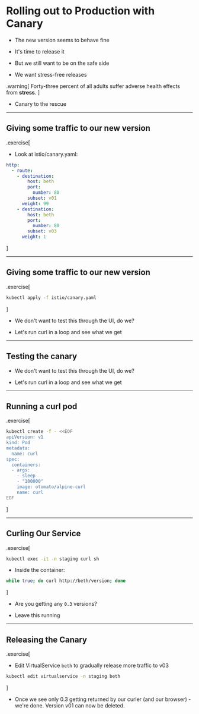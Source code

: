 # Rolling out to Production with Canary

- The new version seems to behave fine

- It's time to release it

- But we still want to be on the safe side

- We want stress-free releases

.warning[
    Forty-three percent of all adults suffer adverse health effects from **stress**.
]

- Canary to the rescue

---

## Giving some traffic to our new version

.exercise[
- Look at istio/canary.yaml:

```yaml
http:
  - route:
    - destination:
        host: beth
        port:
          number: 80
        subset: v01
      weight: 99
    - destination:
        host: beth
        port:
          number: 80
        subset: v03
      weight: 1
```
]

---

## Giving some traffic to our new version

.exercise[
```bash
kubectl apply -f istio/canary.yaml
```
]

- We don't want to test this through the UI, do we?

- Let's run curl in a loop and see what we get

---

## Testing the canary

- We don't want to test this through the UI, do we?

- Let's run curl in a loop and see what we get


---

## Running a curl pod

.exercise[
```bash
kubectl create -f - <<EOF
apiVersion: v1
kind: Pod
metadata:  
  name: curl
spec:
  containers:
  - args:
    - sleep
    - "100000"
    image: otomato/alpine-curl
    name: curl
EOF
```
]

---

## Curling Our Service

.exercise[
```bash
kubectl exec -it -n staging curl sh
```
- Inside the container:
```bash
while true; do curl http://beth/version; done
```
]

- Are you getting any `0.3` versions?

- Leave this running 

---
## Releasing the Canary

.exercise[
- Edit VirtualService `beth` to gradually release more traffic to v03
```bash 
kubectl edit virtualservice -n staging beth 
```
]
- Once we see only 0.3 getting returned by our curler (and our browser) - 
  <br/> we're done. Version v01 can now be deleted.





